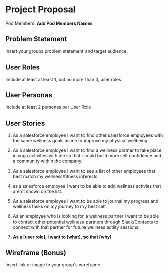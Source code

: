 # Project Proposal

Pod Members: **Add Pod Members Names**

## Problem Statement

Insert your groups problem statement and target audience.

## User Roles

Include at least at least 1, but no more than 3, user roles

## User Personas

Include at least 2 personas per User Role

## User Stories

1. As a salesforce employee I want to find other salesforce employees with the same wellness goals as me to improve my physical wellbeing.
2. As a salesforce employee I want to find a wellness partner to take place in yoga activities with me so that I could build more self confidence and a community within the company.
3. As a salesforce employee I want to see a list of other employees that best match my wellness/fitness interests.
4. as a salesforce employee I want to be able to add wellness activies that aren't shown on the list.
5. As a salesforce employee I want to be able to journal my progress and wellness tasks on my journey to my best self.
6. As an employee who is looking for a wellness partner I want to be able to contact other potential wellness partners through Slack/Contacts to connect with that partner for future wellness actiity sessions.

1. **As a [user role], I want to [what], so that [why]**

## Wireframe (Bonus)

Insert link or image to your group's wireframe. 
